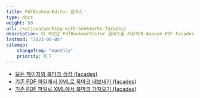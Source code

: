 ```yaml
---
title: PdfBookmarEditor 클래스
type: docs
weight: 50
url: /ko/java/working-with-bookmarks-facades/
description: 이 섹션은 PdfBookmarEditor 클래스를 사용하여 Aspose.PDF Facades로 작업하는 방법을 설명합니다.
lastmod: "2021-06-05"
sitemap:
    changefreq: "monthly"
    priority: 0.7
---
```


- [모든 페이지의 북마크 생성 (facades)](/pdf/ko/java/create-bookmark/)
- [기존 PDF 파일에서 XML로 북마크 내보내기 (facades)](/pdf/ko/java/export-bookmark/)
- [기존 PDF 파일로 XML에서 북마크 가져오기 (facades)](/pdf/ko/java/import-bookmark/)